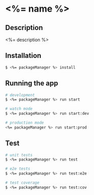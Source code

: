 # <%= name %>

## Description

<%= description %>

## Installation

```bash
$ <%= packageManager %> install
```

## Running the app

```bash
# development
$ <%= packageManager %> run start

# watch mode
$ <%= packageManager %> run start:dev

# production mode
<%= packageManager %> run start:prod
```

## Test

```bash
# unit tests
$ <%= packageManager %> run test

# e2e tests
$ <%= packageManager %> run test:e2e

# test coverage
$ <%= packageManager %> run test:cov
```
